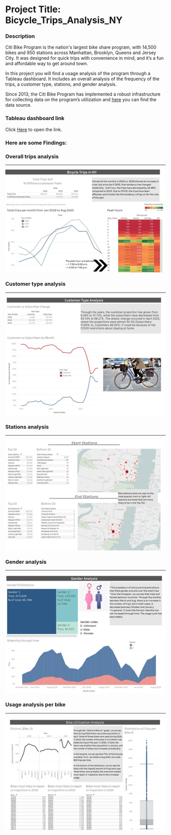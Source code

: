 # Project Title: Bicycle_Trips_Analysis_NY

### Description 
Citi Bike Program is the nation's largest bike share program, with 14,500 bikes and 950 stations across Manhattan, Brooklyn, Queens and Jersey City. It was designed for quick trips with convenience in mind, and it’s a fun and affordable way to get around town.

In this project you will find a usage analysis of the program through a Tableau dashboard. It includes an overall analysis of the frequency of the trips, a customer type, stations, and gender analysis. 

 Since 2013, the Citi Bike Program has implemented a robust infrastructure for collecting data on the program’s utilization and [here](https://www.citibikenyc.com/system-data) you can find the data source.  

### Tableau dashboard link 
Click [Here](https://public.tableau.com/profile/ana.carmona#!/vizhome/BikiCiti_NY/Story1?publish=yes) to open the link.


### Here are some Findings:

### Overall trips analysis
----------------------------------------------------------------------------------------------------------------------------------------
![Bicycle Trips1](https://github.com/CristyCarmona/Bicycle_Trips_Analysis_NY/blob/main/Images/Bicycle%20Trips1.jpg)

### Customer type analysis
----------------------------------------------------------------------------------------------------------------------------------------
![Bicycle Trips2](https://github.com/CristyCarmona/Bicycle_Trips_Analysis_NY/blob/main/Images/Bicycle%20Trips2.jpg)

### Stations analysis 
----------------------------------------------------------------------------------------------------------------------------------------
![Bicycle Trips3](https://github.com/CristyCarmona/Bicycle_Trips_Analysis_NY/blob/main/Images/Bicycle%20Trips3.jpg)

### Gender analysis 
----------------------------------------------------------------------------------------------------------------------------------------
![Bicycle Trips4](https://github.com/CristyCarmona/Bicycle_Trips_Analysis_NY/blob/main/Images/Bicycle%20Trips4.jpg)

### Usage analysis per bike 
----------------------------------------------------------------------------------------------------------------------------------------
![Bicycle Trips5](https://github.com/CristyCarmona/Bicycle_Trips_Analysis_NY/blob/main/Images/Bicycle%20Trips5.jpg)


